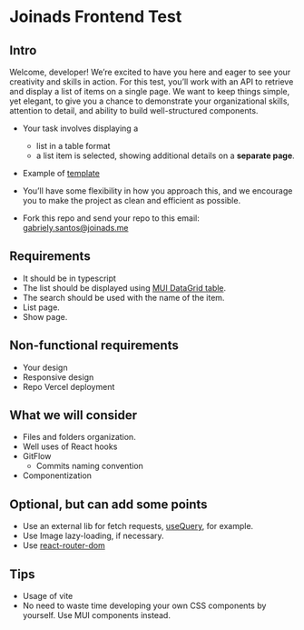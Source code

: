 # Joinads Frontend Test

## Intro
Welcome, developer! We’re excited to have you here and eager to see your creativity and skills in action. For this test, you’ll work with an API to retrieve and display a list of items on a single page. We want to keep things simple, yet elegant, to give you a chance to demonstrate your organizational skills, attention to detail, and ability to build well-structured components.

- Your task involves displaying a 
  - list in a table format
  - a list item is selected, showing additional details on a **separate page**. 
- Example of [template](https://example.refine.dev/categories/1?pageSize=6&current=1)
- You’ll have some flexibility in how you approach this, and we encourage you to make the project as clean and efficient as possible.

- Fork this repo and send your repo to this email: gabriely.santos@joinads.me

## Requirements
- It should be in typescript
- The list should be displayed using [MUI DataGrid table](https://mui.com/x/react-data-grid/).
- The search should be used with the name of the item.
- List page.
- Show page.

## Non-functional requirements
- Your design
- Responsive design
- Repo Vercel deployment

## What we will consider
- Files and folders organization.
- Well uses of React hooks
- GitFlow
  - Commits naming convention
- Componentization

## Optional, but can add some points
- Use an external lib for fetch requests, [useQuery](https://tanstack.com/query), for example.
- Use Image lazy-loading, if necessary.
- Use [react-router-dom](https://reactrouter.com)

## Tips
- Usage of vite
- No need to waste time developing your own CSS components by yourself. Use MUI components instead.

